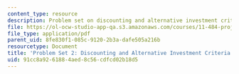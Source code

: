 ```yaml
---
content_type: resource
description: Problem set on discounting and alternative investment criteria.
file: https://ol-ocw-studio-app-qa.s3.amazonaws.com/courses/11-484-project-appraisal-in-developing-countries-spring-2005/91cc8a9261884aed8c56cdfcd02b18d5_ps02.pdf
file_type: application/pdf
parent_uid: 8fe830f1-085c-9120-2b3a-dafe505a216b
resourcetype: Document
title: 'Problem Set 2: Discounting and Alternative Investment Criteria'
uid: 91cc8a92-6188-4aed-8c56-cdfcd02b18d5
---
```

